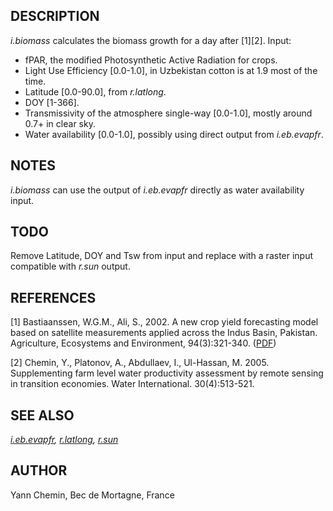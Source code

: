## DESCRIPTION

*i.biomass* calculates the biomass growth for a day after \[1\]\[2\].
Input:

-   fPAR, the modified Photosynthetic Active Radiation for crops.
-   Light Use Efficiency \[0.0-1.0\], in Uzbekistan cotton is at 1.9
    most of the time.
-   Latitude \[0.0-90.0\], from *r.latlong*.
-   DOY \[1-366\].
-   Transmissivity of the atmosphere single-way \[0.0-1.0\], mostly
    around 0.7+ in clear sky.
-   Water availability \[0.0-1.0\], possibly using direct output from
    *i.eb.evapfr*.

## NOTES

*i.biomass* can use the output of *i.eb.evapfr* directly as water
availability input.

## TODO

Remove Latitude, DOY and Tsw from input and replace with a raster input
compatible with *r.sun* output.

## REFERENCES

\[1\] Bastiaanssen, W.G.M., Ali, S., 2002. A new crop yield forecasting
model based on satellite measurements applied across the Indus Basin,
Pakistan. Agriculture, Ecosystems and Environment, 94(3):321-340.
([PDF](http://edepot.wur.nl/206553))

\[2\] Chemin, Y., Platonov, A., Abdullaev, I., Ul-Hassan, M. 2005.
Supplementing farm level water productivity assessment by remote sensing
in transition economies. Water International. 30(4):513-521.

## SEE ALSO

*[i.eb.evapfr](i.eb.evapfr.html), [r.latlong](r.latlong.html),
[r.sun](r.sun.html)*

## AUTHOR

Yann Chemin, Bec de Mortagne, France
